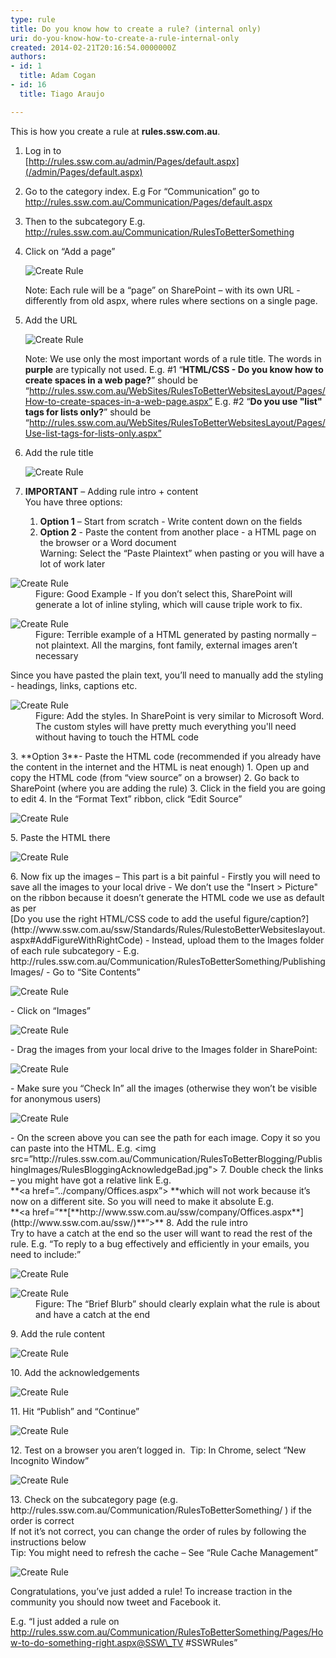 ```yaml
---
type: rule
title: Do you know how to create a rule? (internal only)
uri: do-you-know-how-to-create-a-rule-internal-only
created: 2014-02-21T20:16:54.0000000Z
authors:
- id: 1
  title: Adam Cogan
- id: 16
  title: Tiago Araujo

---
```


 This is how you create a rule at **rules.ssw.com.au**. 
1. Log in to <br>      [http://rules.ssw.com.au/admin/Pages/default.aspx​](/admin/Pages/default.aspx)
2. Go to the category index. E.g For “Communication” go to http://rules.ssw.com.au/Communicatio​n/Pages/default.aspx
3. Then to the subcategory E.g. http://rules.ssw.com.au/Communication/RulesToBetterSomething​
4. Click on “Add a page” <br>      <dl class="image"><dt> 
            <img alt="Create Rule" src="/Communication/Rules-to-Better-Adding-Rules/PublishingImages/create-rule1.jpg"> 
         </dt></dl>    Note: Each rule will be a “page” on SharePoint – with its own URL - differently from old aspx, where rules where sections on a single page.
5. ​Add the URL <br>      <dl class="image"><dt> 
            <img alt="Create Rule" src="/Communication/Rules-to-Better-Adding-Rules/PublishingImages/create-rule2.jpg"> 
         </dt></dl>    Note: We use only the most important words of a rule title. The words in           **purple** are typically not used.
    E.g. #1 “**HTML/CSS - Do you know how to create spaces in a web page?**” should be “http://rules.ssw.com.au/WebSites/RulesToBetterWebsitesLayout/Pages/How-to-create-spaces-in-a-web-page.aspx”
    E.g. #2 “**Do you​ use "list" tags for lists only?**” should be “http://rules.ssw.com.au/WebSites/RulesToBetterWebsitesLayout/Pages/Use-list-tags-for-lists-only.aspx”
6. ​​Add the rule title <br>      <dl class="image"><dt> 
            <img alt="Create Rule" src="/Communication/Rules-to-Better-Adding-Rules/PublishingImages/create-rule3.jpg"> 
         </dt></dl>
7. ​​**IMPORTANT** – Adding rule intro + content <br>          You have three options:

    1. ​​**Option 1** – Start from scratch - Write content down on the fields
    2. ​​**Option 2** - Paste the content from another place - a HTML page on the browser or a Word document  <br>                    Warning: Select the “Paste Plaintext” when pasting or you will have a lot of work later
<dl class="goodImage"><dt>
                  <img alt="Create Rule" src="/Communication/Rules-to-Better-Adding-Rules/PublishingImages/create-rule4.jpg">
               </dt><dd>Figure&#58; Good Example - If you don’t select this, SharePoint will generate a lot of inline styling, which will cause triple work to fix.</dd></dl><dl class="badImage"><dt>
                  <img alt="Create Rule" src="/Communication/Rules-to-Better-Adding-Rules/PublishingImages/create-rule5.jpg">
               </dt><dd>Figure&#58; Terrible example of a HTML generated by pasting normally – not plaintext. All the margins, font family, external images aren’t necessary</dd></dl>        Since you have pasted the plain text, you’ll need to manually add the styling - headings, links, captions etc.
<dl class="image"><dt>
                  <img alt="Create Rule" src="/Communication/Rules-to-Better-Adding-Rules/PublishingImages/create-rule6.jpg">
               </dt><dd>Figure&#58; Add the styles. In SharePoint is very similar to Microsoft Word. The custom styles will have pretty much everything you'll need without having to touch the HTML code​</dd></dl>
    3. **Option 3**- Paste the HTML code (recommended if you already have the content in the internet and the HTML is neat enough)
        1. Open up and copy the HTML code (from “view source” on a browser)
        2. Go back to SharePoint (where you are adding the rule)
        3. Click in the field you are going to edit
        4. In the “Format Text” ribbon, click “Edit Source” <br>                  <dl class="image"><dt>
                        <img alt="Create Rule" src="/Communication/Rules-to-Better-Adding-Rules/PublishingImages/create-rule7.jpg">
                     </dt></dl>
        5. Paste the HTML there <br>                  <dl class="image"><dt>
                        <img alt="Create Rule" src="/Communication/Rules-to-Better-Adding-Rules/PublishingImages/create-rule8.jpg">
                     </dt></dl>
        6. Now fix up the images – This part is a bit painful
            - ​Firstly you will need to save all the images to your local drive
            - We don’t use the "Insert &gt; Picture" on the ribbon because it doesn’t generate the HTML code we use as default as per <br>                        [Do you use the righ​t HTML/CSS code to add the useful figure/caption?​](http&#58;//www.ssw.com.au/ssw/Standards/Rules/RulestoBetterWebsiteslayout.aspx#AddFigureWithRightCode)
            - Instead, u​pload them to the Images folder of e​ach rule subcategory - E.g. <br>                        http://rules.ssw.com.au/Communication/RulesToBetterSomething/PublishingImages/
                - Go to “Site Contents” <br>                              <dl class="image"><dt>
                                    <img alt="Create Rule" src="/Communication/Rules-to-Better-Adding-Rules/PublishingImages/create-rule9.jpg">
                                 </dt></dl>
                - Click on “Images” <br>                              <dl class="image"><dt>
                                    <img alt="Create Rule" src="/Communication/Rules-to-Better-Adding-Rules/PublishingImages/create-rule10.jpg">
                                 </dt></dl>
                - Drag the images from your local drive to the Images folder in SharePoint: <br>                              <dl class="image"><dt>
                                    <img alt="Create Rule" src="/Communication/Rules-to-Better-Adding-Rules/PublishingImages/create-rule11.jpg">
                                 </dt></dl>
                - Make sure you “Check In” all the images (otherwise they won’t be visible for anonymous users) <br>                              <dl class="image"><dt>
                                    <img alt="Create Rule" src="/Communication/Rules-to-Better-Adding-Rules/PublishingImages/create-rule12.jpg">
                                 </dt></dl>
                - On the screen above you can see the path for each image. Copy it so you can paste into the HTML.
 E.g. &lt;img src=”http://rules.ssw.com.au/Communication/RulesToBetterBlogging/PublishingImages/RulesBloggingAcknowledgeBad.jpg"&gt;
        7. ​​Double check the links – you might have got a relative link E.g. <br>                  **&lt;a href=”../company/Offices.aspx”&gt; **which will not work because it’s now on a different site.
 So you will need to make it absolute E.g. ​ <br>                  **&lt;a href=”**[**http://www.ssw.com.au/ssw/company/Offices.aspx**](http&#58;//www.ssw.com.au/ssw/)**”&gt;**
8. ​Add the rule intro <br>          Try to have a catch at the end so the user will want to read the rest of the rule. E.g. “​To reply to a bug effectively and efficiently in your emails, you need to include:”
<dl class="image"><dt>
            <img alt="Create Rule" src="/Communication/Rules-to-Better-Adding-Rules/PublishingImages/create-rule13.jpg">
         </dt></dl><dl class="image"><dt> 
            <img alt="Create Rule" src="/Communication/Rules-to-Better-Adding-Rules/PublishingImages/create-rule14.jpg"> 
         </dt><dd>Figure&#58; The “Brief Blurb” should clearly explain what the rule is about and have a catch at the end</dd></dl>
9. Add the rule content <br>      <dl class="image"><dt>
            <img alt="Create Rule" src="/Communication/Rules-to-Better-Adding-Rules/PublishingImages/create-rule15.jpg">
         </dt></dl>
10. Add the acknowledgements <br>      <dl class="image"><dt>
            <img alt="Create Rule" src="/Communication/Rules-to-Better-Adding-Rules/PublishingImages/create-rule16.jpg">
         </dt></dl>
11. Hit “Publish” and “Continue” <br>      <dl class="image"><dt>
            <img alt="Create Rule" src="/Communication/Rules-to-Better-Adding-Rules/PublishingImages/create-rule17.jpg">
         </dt></dl>
12. Test on a browser you aren’t logged in. 
 Tip: In Chrome, select “New Incognito Window” <br>      <dl class="image"><dt>
            <img alt="Create Rule" src="/Communication/Rules-to-Better-Adding-Rules/PublishingImages/create-rule18.jpg">
         </dt></dl>
13. Check on the subcategory page (e.g. <br>      http://rules.ssw.com.au/Communication/RulesToBetterSomething/ ) if the order is correct <br>      
If not it’s not correct, you can change the order of rules ​​​by following the instructions below <br>      
Tip: You might need to refresh the cache – See “Rule Cache Management” <br>      <dl class="image"><dt>
            <img alt="Create Rule" src="/Communication/Rules-to-Better-Adding-Rules/PublishingImages/create-rule19.jpg">
         </dt></dl>


Congratulations, you’ve just added a rule!
To increase traction in the community you should now tweet and Facebook it.

E.g. “I just added a rule on http://rules.ssw.com.au/Communication/RulesToBetterSomething/Pages/How-to-do-something-right.aspx@SSW\_TV #SSWRules”

